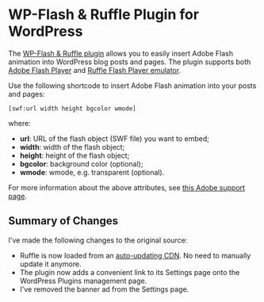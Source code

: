 # WP-Flash & Ruffle Plugin for WordPress
The [WP-Flash & Ruffle plugin](https://www.cyberseo.net/wp-flash/) allows you to easily insert Adobe Flash animation into WordPress blog posts and pages. The plugin supports both [Adobe Flash Player](https://www.adobe.com/products/flashplayer.html) and [Ruffle Flash Player emulator](https://ruffle.rs/).

Use the following shortcode to insert Adobe Flash animation into your posts and pages:

`[swf:url width height bgcolor wmode]`

where:
* __url__: URL of the flash object (SWF file) you want to embed;
* __width__: width of the flash object;
* __height__: height of the flash object;
* __bgcolor__: background color (optional);
* __wmode__: wmode, e.g. transparent (optional).

For more information about the above attributes, see [this Adobe support page](https://helpx.adobe.com/flash/kb/flash-object-embed-tag-attributes.html).

## Summary of Changes
I've made the following changes to the original source:
* Ruffle is now loaded from an [auto-updating CDN](https://unpkg.com/browse/@ruffle-rs/ruffle/). No need to manually update it anymore.
* The plugin now adds a convenient link to its Settings page onto the WordPress Plugins management page.
* I've removed the banner ad from the Settings page.
